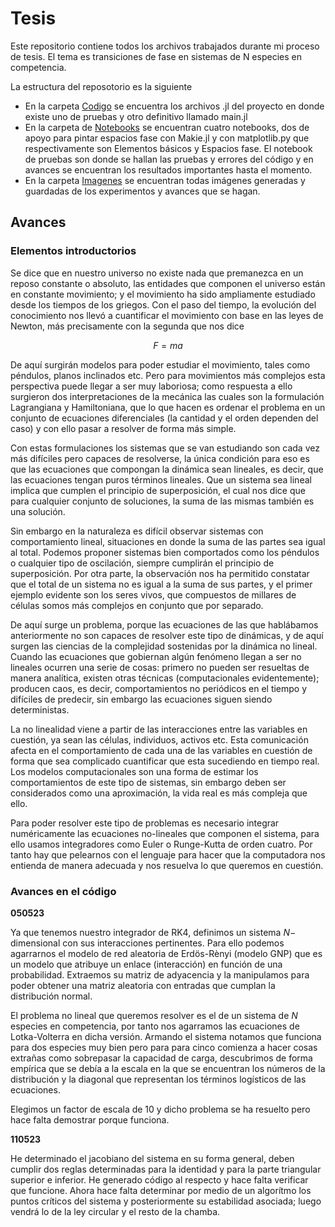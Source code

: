 # Tesis
Este repositorio contiene todos los archivos trabajados durante mi proceso de tesis. El tema es transiciones de fase en sistemas de N especies en competencia.

La estructura del reposotorio es la siguiente

* En la carpeta [Codigo](/master/Codigo) se encuentra los archivos .jl del proyecto en donde existe uno de pruebas y otro definitivo llamado main.jl
* En la carpeta de [Notebooks](/master/Notebooks) se encuentran cuatro notebooks, dos de apoyo para pintar espacios fase con Makie.jl y con matplotlib.py que respectivamente son Elementos básicos y Espacios fase. El notebook de pruebas son donde se hallan las pruebas y errores del código y en avances se encuentran los resultados importantes hasta el momento.
* En la carpeta [Imagenes](/master/Imagenes) se encuentran todas imágenes generadas y guardadas de los experimentos y avances que se hagan.

## Avances

### Elementos introductorios

Se dice que en nuestro universo no existe nada que premanezca en un reposo constante o absoluto, las entidades que componen el universo están en constante movimiento; y el movimiento ha sido ampliamente estudiado desde los tiempos de los griegos. Con el paso del tiempo, la evolución del conocimiento nos llevó a cuantificar el movimiento con base en las leyes de Newton, más precisamente con la segunda que nos dice

$$F=ma$$

De aquí surgirán modelos para poder estudiar el movimiento, tales como péndulos, planos inclinados etc. Pero para movimientos más complejos esta perspectiva puede llegar a ser muy laboriosa; como respuesta a ello surgieron dos interpretaciones de la mecánica las cuales son la formulación Lagrangiana y Hamiltoniana, que lo que hacen es ordenar el problema en un conjunto de ecuaciones diferenciales (la cantidad y el orden dependen del caso) y con ello pasar a resolver de forma más simple.

Con estas formulaciones los sistemas que se van estudiando son cada vez más difíciles pero capaces de resolverse, la única condición para eso es que las ecuaciones que compongan la dinámica sean lineales, es decir, que las ecuaciones tengan puros términos lineales. Que un sistema sea lineal implica que cumplen el principio de superposición, el cual nos dice que para cualquier conjunto de soluciones, la suma de las mismas también es una solución.

Sin embargo en la naturaleza es difícil observar sistemas con comportamiento lineal, situaciones en donde la suma de las partes sea igual al total. Podemos proponer sistemas bien comportados como los péndulos o cualquier tipo de oscilación, siempre cumplirán el principio de superposición. Por otra parte, la observación nos ha permitido constatar que el total de un sistema no es igual a la suma de sus partes, y el primer ejemplo evidente son los seres vivos, que compuestos de millares de células somos más complejos en conjunto que por separado.

De aquí surge un problema, porque las ecuaciones de las que hablábamos anteriormente no son capaces de resolver este tipo de dinámicas, y de aquí surgen las ciencias de la complejidad sostenidas por la dinámica no lineal. Cuando las ecuaciones que gobiernan algún fenómeno llegan a ser no lineales ocurren una serie de cosas: primero no pueden ser resueltas de manera analítica, existen otras técnicas (computacionales evidentemente); producen caos, es decir, comportamientos no periódicos en el tiempo y difíciles de predecir, sin embargo las ecuaciones siguen siendo deterministas. 

La no linealidad viene a partir de las interacciones entre las variables en cuestión, ya sean las células, individuos, activos etc. Esta comunicación afecta en el comportamiento de cada una de las variables en cuestión de forma que sea complicado cuantificar que esta sucediendo en tiempo real. Los modelos computacionales son una forma de estimar los comportamientos de este tipo de sistemas, sin embargo deben ser considerados como una aproximación, la vida real es más compleja que ello.

Para poder resolver este tipo de problemas es necesario integrar numéricamente las ecuaciones no-lineales que componen el sistema, para ello usamos integradores como Euler o Runge-Kutta de orden cuatro. Por tanto hay que pelearnos con el lenguaje para hacer que la computadora nos entienda de manera adecuada y nos resuelva lo que queremos en cuestión.


### Avances en el código

**050523**

Ya que tenemos nuestro integrador de RK4, definimos un sistema $N-$ dimensional con sus interacciones pertinentes. Para ello podemos agarrarnos el modelo de red aleatoria de Erdös-Rènyi (modelo GNP) que es un modelo que atribuye un enlace (interacción) en función de una probabilidad. Extraemos su matriz de adyacencia y la manipulamos para poder obtener una matriz aleatoria con entradas que cumplan la distribución normal. 

El problema no lineal que queremos resolver es el de un sistema de $N$ especies en competencia, por tanto nos agarramos las ecuaciones de Lotka-Volterra en dicha versión. Armando el sistema notamos que funciona para dos especies muy bien pero para para cinco comienza a hacer cosas extrañas como sobrepasar la capacidad de carga, descubrimos de forma empírica que se debía a la escala en la que se encuentran los números de la distribución y la diagonal que representan los términos logísticos de las ecuaciones.

Elegimos un factor de escala de 10 y dicho problema se ha resuelto pero hace falta demostrar porque funciona.

**110523**

He determinado el jacobiano del sistema en su forma general, deben cumplir dos reglas determinadas para la identidad y para la parte triangular superior e inferior. He generado código al respecto y hace falta verificar que funcione. Ahora hace falta determinar por medio de un algorítmo los puntos críticos del sistema y posteriormente su estabilidad asociada; luego vendrá lo de la ley circular y el resto de la chamba.